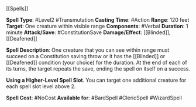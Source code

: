 [[Spells]]

**Spell Type**: #Level2 #Transmutation 
**Casting Time**: #Action 
**Range**: 120 feet
**Target**: One creature within visible range
**Components**: #Verbal 
**Duration**: 1 minute 
**Attack/Save**: #ConstitutionSave 
**Damage/Effect**: [[Blinded]], [[Deafened]]

**Spell Description**: 
	One creature that you can see within range must succeed on a Constitution saving throw or it has the [[Blinded]] or [[Deafened]] condition (your choice) for the duration. At the end of each of its turns, the target repeats the save, ending the spell on itself on a success.

**Using a Higher-Level Spell Slot**. You can target one
additional creature for each spell slot level above 2.

**Spell Cost**: #NoCost 
**Available for**: #BardSpell #ClericSpell #WizardSpell 